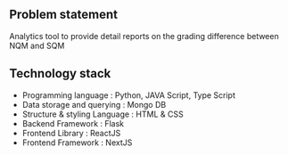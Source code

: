 ## Problem statement

Analytics tool to provide detail reports on the grading difference between NQM and SQM

## Technology stack

-   Programming language : Python, JAVA Script, Type Script
-   Data storage and querying : Mongo DB
-   Structure & styling Language : HTML & CSS
-   Backend Framework : Flask
-   Frontend Library : ReactJS
-   Frontend Framework : NextJS
